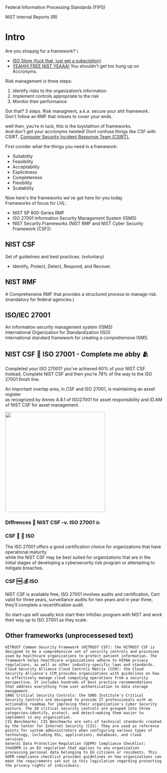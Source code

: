  Federal Information Processing Standards (FIPS)
 
 NIST Internal Reports (IR) 


# Intro 
Are you shoppig for a framework? \

- [ISO Store (fuck that, just get a subsciption)](https://www.iso.org/store.html)
- [YEAHH! FREE NIST YEAAA!](https://www.nist.gov/)
You shouldn't get too hung up on Accronyms.

Risk management is three steps:
1.   Identify risks to the organization’s information 
2.   Implement controls appropriate to the risk
3.   Monitor their performance 

Got that? 3 steps. Risk managment, a.k.a. secure your shit framework. \
Don't follow an RMF that misses to cover your ends.

well then, you're in luck, this is the toyotathon of frameworks. \
And don't get your accronyms twisted! Dont confuse things like CSF with CSIRT. [Computer Security Incident Response Team (CSIRT).](https://secureglobal.de/the-csirt-methodology)

First conider what the things you need in a framework:
- Suitability
- Feasibility
- Acceptability
- Explicitness
- Completeness
- Flexibility
- Scalability

Now here's the frameworks we've got here for you today \
Frameworks of focus for LHL:
- NIST SP 800-Series RMF
- ISO 27001 Information Security Management System (ISMS)
- NIST Security Frameworks (NIST RMF and NIST Cyber Security Framework [CSF]):

## NIST CSF 
Set of guidelines and best practices. (voluntary)
-  Identify, Protect, Detect, Respond, and Recover.

## NIST RMF
A Comprehensive RMF that provides a structured process to manage risk. (mandatory for federal agencies.)
## ISO/IEC 27001
An information security management system (ISMS) \
International Organization for Standardization (ISO) \
international standard framework for creating a comprehensive ISMS.


## NIST CSF :couple_with_heart: ISO 27001 - Complete me abby :people_hugging:
Completed your ISO 27001? you’ve achieved 60% of your NIST CSF. \
Instead, Complete NIST CSF and then you’re 78% of the way to the ISO 27001 finish line.

An important overlap area, in CSF and ISO 27001, is maintaining an asset register \
as recognized by Annex A.8.1 of ISO27001 for asset responsibility and ID.AM of NIST CSF for asset management.

<img src="https://media.licdn.com/dms/image/C5612AQFl1Lf19RtX4g/article-inline_image-shrink_1000_1488/0/1636829218313?e=2147483647&v=beta&t=-OvkvKo9IYS-xkZCp5MHh2zF9Gbd-GHsD8BvxEDu4ro" style="width: 320px;">

### Diffrences :boxing_glove: NIST CSF -v. ISO 27001 :boom:
### CSF :baby: :older_man: ISO
The ISO 27001 offers a good certification choice for organizations that have operational maturity \
while the NIST CSF may be best suited for organizations that are in the initial stages of developing a cybersecurity risk program or attempting to mitigate breaches.

### CSF :free: :moneybag: ISO
NIST CSF is available free, ISO 27001 involves audits and certification, Cert valid for three years, surveillance audits for two years and in year three, they’ll complete a recertification audit. 

So start-ups will usually kick start their InfoSec program with NIST and work their way up to ISO 27001 as they scale.

## Other frameworks (unprocessesed text)

    HITRUST Common Security Framework (HITRUST CSF): the HITRUST CSF is designed to be a comprehensive set of security controls and processes used by healthcare organizations to protect patient information. The framework helps healthcare organizations adhere to HIPAA privacy regulations, as well as other industry-specific laws and standards.
    Cloud Security Alliance Cloud Controls Matrix (CCM): the Cloud Security Alliance's CCM provides organizations with guidelines on how to effectively manage cloud computing operations from a security perspective. It includes hundreds of best practice recommendations that address everything from user authentication to data storage management.
    SANS Critical Security Controls: the SANS Institute's Critical Security Controls are designed to provide IT professionals with an actionable roadmap for improving their organization's Cyber Security posture. The 20 critical security controls are grouped into three categories—identify, protect, and detect—making them easier to implement in any organization.
    CIS Benchmarks: CIS Benchmarks are sets of technical standards created by the Center for Internet Security (CIS). They are used as reference points for system administrators when configuring various types of technology, including OSs, applications, databases, and cloud services.
    General Data Protection Regulation (GDPR) Compliance Checklist: theGDPR is an EU regulation that applies to any organization processing personal data belonging to EU citizens or residents. This GDPR compliance checklist provides guidelines on how organizations can meet the requirements set out in this legislation regarding protecting the privacy rights of individuals.











